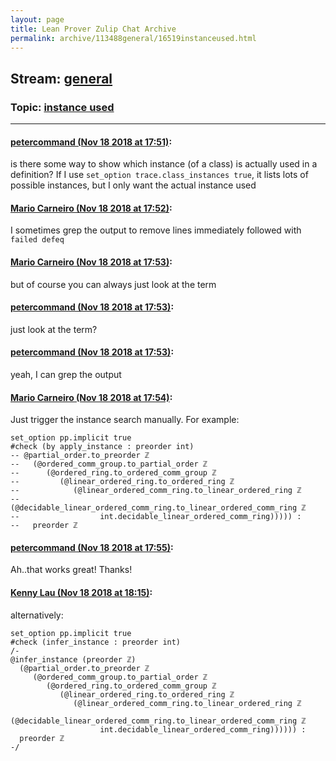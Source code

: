 ```yaml
---
layout: page
title: Lean Prover Zulip Chat Archive 
permalink: archive/113488general/16519instanceused.html
---
```


## Stream: [general](index.html)
### Topic: [instance used](16519instanceused.html)

---

#### [petercommand (Nov 18 2018 at 17:51)](https://leanprover.zulipchat.com/#narrow/stream/113488-general/topic/instance%20used/near/147922878):
is there some way to show which instance (of a class) is actually used in a definition? If I use ```set_option trace.class_instances true```, it lists lots of possible instances, but I only want the actual instance used

#### [Mario Carneiro (Nov 18 2018 at 17:52)](https://leanprover.zulipchat.com/#narrow/stream/113488-general/topic/instance%20used/near/147922929):
I sometimes grep the output to remove lines immediately followed with `failed defeq`

#### [Mario Carneiro (Nov 18 2018 at 17:53)](https://leanprover.zulipchat.com/#narrow/stream/113488-general/topic/instance%20used/near/147922937):
but of course you can always just look at the term

#### [petercommand (Nov 18 2018 at 17:53)](https://leanprover.zulipchat.com/#narrow/stream/113488-general/topic/instance%20used/near/147922940):
just look at the term?

#### [petercommand (Nov 18 2018 at 17:53)](https://leanprover.zulipchat.com/#narrow/stream/113488-general/topic/instance%20used/near/147922941):
yeah, I can grep the output

#### [Mario Carneiro (Nov 18 2018 at 17:54)](https://leanprover.zulipchat.com/#narrow/stream/113488-general/topic/instance%20used/near/147922984):
Just trigger the instance search manually. For example:
```lean
set_option pp.implicit true
#check (by apply_instance : preorder int)
-- @partial_order.to_preorder ℤ
--   (@ordered_comm_group.to_partial_order ℤ
--      (@ordered_ring.to_ordered_comm_group ℤ
--         (@linear_ordered_ring.to_ordered_ring ℤ
--            (@linear_ordered_comm_ring.to_linear_ordered_ring ℤ
--               (@decidable_linear_ordered_comm_ring.to_linear_ordered_comm_ring ℤ
--                  int.decidable_linear_ordered_comm_ring))))) :
--   preorder ℤ
```

#### [petercommand (Nov 18 2018 at 17:55)](https://leanprover.zulipchat.com/#narrow/stream/113488-general/topic/instance%20used/near/147922996):
Ah..that works great! Thanks!

#### [Kenny Lau (Nov 18 2018 at 18:15)](https://leanprover.zulipchat.com/#narrow/stream/113488-general/topic/instance%20used/near/147923628):
alternatively:
```lean
set_option pp.implicit true
#check (infer_instance : preorder int)
/-
@infer_instance (preorder ℤ)
  (@partial_order.to_preorder ℤ
     (@ordered_comm_group.to_partial_order ℤ
        (@ordered_ring.to_ordered_comm_group ℤ
           (@linear_ordered_ring.to_ordered_ring ℤ
              (@linear_ordered_comm_ring.to_linear_ordered_ring ℤ
                 (@decidable_linear_ordered_comm_ring.to_linear_ordered_comm_ring ℤ
                    int.decidable_linear_ordered_comm_ring)))))) :
  preorder ℤ
-/
```

